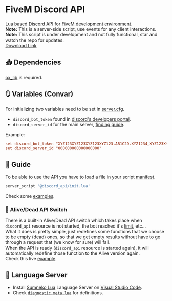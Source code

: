 # FiveM Discord API

Lua based [Discord API](https://discord.com/developers/docs) for [FiveM development environment](https://docs.fivem.net/docs/).  
**Note:** This is a server-side script, use events for any client interactions.  
**Note:** This script is under development and not fully functional, star and watch the repo for updates.  
[Download Link](https://github.com/imperfect-fivem/discord_api/releases/latest/download/discord_api.zip)

## 📥 Dependencies
[ox_lib](https://github.com/overextended/ox_lib) is required.

## 🔃 Variables (Convar)

For initializing two variables need to be set in [server.cfg](https://docs.fivem.net/docs/server-manual/setting-up-a-server-vanilla/#servercfg).

- `discord_bot_token` found in [discord's developers portal](https://discord.com/developers/applications).
- `discord_server_id` for the main server, [finding guide](https://support-dev.discord.com/hc/en-us/articles/360028717192-Where-can-I-find-my-Application-Team-Server-ID).

Example:

```cfg
set discord_bot_token "XYZ123XYZ123XYZ123XYZ123.AB1C2D.XYZ1234_XYZ123XYZ123XYZ1_XYZ123XYZ1234"
set discord_server_id "000000000000000000"
```

## 📖 Guide

To be able to use the API you have to load a file in your script [manifest](https://docs.fivem.net/docs/scripting-reference/resource-manifest/resource-manifest/).

```lua
server_script '@discord_api/init.lua'
```

Check some [examples](./examples/simple.lua).

### 🔌 Alive/Dead API Switch

There is a built-in Alive/Dead API switch which takes place when `discord_api` resource is not started, the bot reached it's [limit](https://discord.com/developers/docs/topics/rate-limits), etc...  
What it does is pretty simple, just redefines some functions that we choose to be empty (dead) ones, so that we get empty results without have to go through a request that (we know for sure) will fail.  
When the API is ready (`discord_api` resource is started again), it will automatically redefine those function to the Alive version again.  
Check this live [example](./examples/functionality.lua).

## 🤖 Language Server

- Install [Sumneko Lua](https://marketplace.visualstudio.com/items?itemName=sumneko.lua) Language Server on [Visual Studio Code](https://code.visualstudio.com/).
- Check [`diagnostic.meta.lua`](./diagnostic.meta.lua) for definitions.
